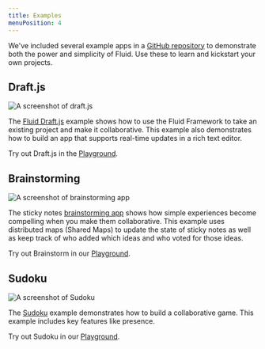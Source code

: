 ```yaml
---
title: Examples
menuPosition: 4
---
```


We've included several example apps in a [GitHub repository](https://github.com/microsoft/FluidExamples) to demonstrate
both the power and simplicity of Fluid. Use these to learn and kickstart your own projects.

## Draft.js

![A screenshot of draft.js](/images/draftjs-example.png)

The [Fluid Draft.js](https://github.com/microsoft/FluidExamples/tree/main/draft-js) example shows how to use the
Fluid Framework to take an existing project and make it collaborative. This example also demonstrates
how to build an app that supports real-time updates in a rich text editor.

Try out Draft.js in the [Playground](/playground/?path=/docs/react-demos-draft-js--demo).

## Brainstorming

![A screenshot of brainstorming app](/images/brainstorm-example.png)

The sticky notes [brainstorming app](https://github.com/microsoft/FluidExamples/tree/main/brainstorm)
shows how simple experiences become compelling when you make them collaborative. This example uses distributed
maps (Shared Maps) to update the state of sticky notes as well as keep track of who added which ideas and who
voted for those ideas.

Try out Brainstorm in our [Playground](/playground/?path=/docs/react-demos-brainstorm--demo).

## Sudoku

<img src="/images/sudoku-example.png" alt="A screenshot of Sudoku" style="max-height: 400px; margin-left: auto;
margin-right: auto;">

The [Sudoku](https://github.com/microsoft/FluidExamples/tree/main/sudoku) example demonstrates how to build
a collaborative game. This example includes key features like presence.

Try out Sudoku in our [Playground](/playground/?path=/docs/react-demos-sudoku--demo).
